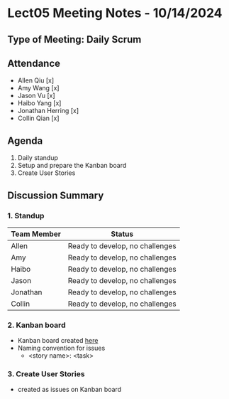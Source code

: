 # Lect05 Meeting Notes - 10/14/2024

## Type of Meeting: Daily Scrum

## Attendance

- Allen Qiu [x]
- Amy Wang [x]
- Jason Vu [x]
- Haibo Yang [x]
- Jonathan Herring [x]
- Collin Qian [x]

## Agenda

1. Daily standup
2. Setup and prepare the Kanban board
3. Create User Stories

## Discussion Summary

### 1. Standup

| Team Member | Status                          |
| ----------- | ------------------------------- |
| Allen       | Ready to develop, no challenges |
| Amy         | Ready to develop, no challenges |
| Haibo       | Ready to develop, no challenges |
| Jason       | Ready to develop, no challenges |
| Jonathan    | Ready to develop, no challenges |
| Collin      | Ready to develop, no challenges |

### 2. Kanban board
- Kanban board created [here](https://github.com/orgs/ucsb-cs184-f24/projects/16/views/1)
- Naming convention for issues
  - \<story name\>: \<task\>

### 3. Create User Stories
- created as issues on Kanban board
